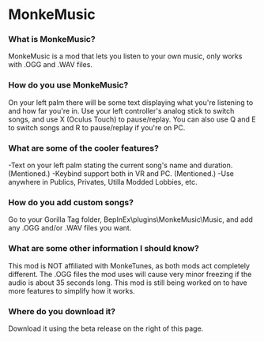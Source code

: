 # MonkeMusic
### What is MonkeMusic?
MonkeMusic is a mod that lets you listen to your own music, only works with .OGG and .WAV files.

### How do you use MonkeMusic?
On your left palm there will be some text displaying what you're listening to and how far you're in.
Use your left controller's analog stick to switch songs, and use X (Oculus Touch) to pause/replay.
You can also use Q and E to switch songs and R to pause/replay if you're on PC.

### What are some of the cooler features?
-Text on your left palm stating the current song's name and duration. (Mentioned.)
-Keybind support both in VR and PC. (Mentioned.)
-Use anywhere in Publics, Privates, Utilla Modded Lobbies, etc.

### How do you add custom songs?
Go to your Gorilla Tag folder, BepInEx\plugins\MonkeMusic\Music, and add any .OGG and/or .WAV files you want.

### What are some other information I should know?
This mod is NOT affiliated with MonkeTunes, as both mods act completely different.
The .OGG files the mod uses will cause very minor freezing if the audio is about 35 seconds long.
This mod is still being worked on to have more features to simplify how it works.

### Where do you download it?
Download it using the beta release on the right of this page.